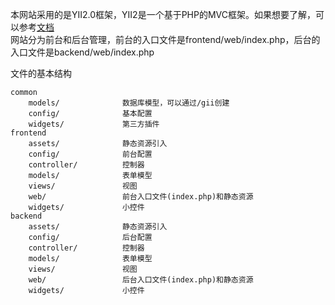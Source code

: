本网站采用的是YII2.0框架，YII2是一个基于PHP的MVC框架。如果想要了解，可以参考[文档](https://www.yiichina.com/doc)  
网站分为前台和后台管理，前台的入口文件是frontend/web/index.php，后台的入口文件是backend/web/index.php

文件的基本结构
```
common  
    models/              数据库模型，可以通过/gii创建 
    config/              基本配置
    widgets/             第三方插件
frontend   
    assets/              静态资源引入
    config/              前台配置
    controller/          控制器
    models/              表单模型
    views/               视图
    web/                 前台入口文件(index.php)和静态资源
    widgets/             小控件
backend
    assets/              静态资源引入
    config/              后台配置
    controller/          控制器
    models/              表单模型
    views/               视图
    web/                 后台入口文件(index.php)和静态资源
    widgets/             小控件
```


